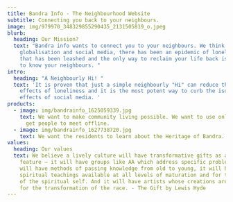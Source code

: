 ```yaml
---
title: Bandra Info - The Neighbourhood Website
subtitle: Connecting you back to your neighbours.
image: img/979970_348329855290435_2131505819_o.jpeg
blurb:
  heading: Our Mission?
  text: "Bandra info wants to connect you to your neighbours. We think that due to
    globalisation and social media, there has been an epidemic of loneliness
    that has been leashed and the only way to reclaim your life back is to get
    to know your neighbours. "
intro:
  heading: "A Neighbourly Hi! "
  text: 'It is proven that just a simple neighbourly "Hi" can reduce the harmful
    effects of loneliness and it is the most potent way to curb the isolating
    effects of social media. '
products:
  - image: img/bandrainfo_1625059339.jpg
    text: We want to make community living possible. We want to use online forums to
      get people to meet offline.
  - image: img/bandrainfo_1627738720.jpg
    text: We want the residents to learn about the Heritage of Bandra.
values:
  heading: Our values
  text: We believe a lively culture will have transformative gifts as a general
    feature – it will have groups like AA which address specific problems, it
    will have methods of passing knowledge from old to young, it will have
    spiritual teachings available at all levels of maturation and for the birth
    of the spiritual self. And it will have artists whose creations are gifts
    for the transformation of the race. - The Gift by Lewis Hyde
---
```

